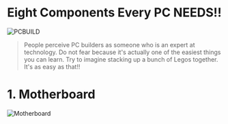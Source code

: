# Eight Components Every PC NEEDS!!

![PCBUILD](https://images.unsplash.com/photo-1555680202-c86f0e12f086?ixid=MXwxMjA3fDB8MHxwaG90by1wYWdlfHx8fGVufDB8fHw%3D&ixlib=rb-1.2.1&auto=format&fit=crop&w=1350&q=80)

> People perceive PC builders as someone who is an expert at technology. Do not fear because it's actually one of the easiest things you can learn. Try to imagine stacking up a bunch of Legos together. It's as easy as that!!



# 1. Motherboard
![Motherboard](https://www.gamersnexus.net/images/media/2013/hardware/asus-maximus-vi.png)

